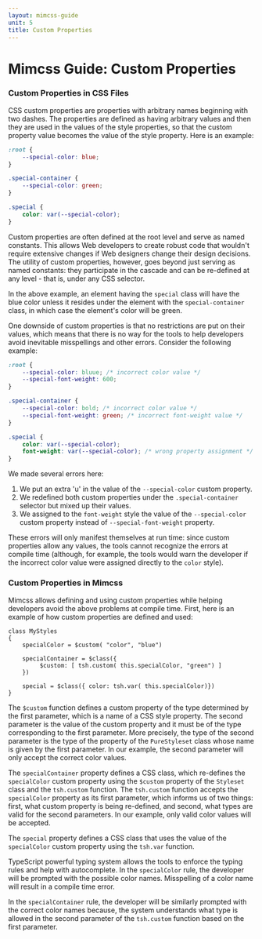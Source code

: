 ```yaml
---
layout: mimcss-guide
unit: 5
title: Custom Properties
---
```


# Mimcss Guide: Custom Properties

### Custom Properties in CSS Files
CSS custom properties are properties with arbitrary names beginning with two dashes. The properties are defined as having arbitrary values and then they are used in the values of the style properties, so that the custom property value becomes the value of the style property. Here is an example:

```css
:root {
    --special-color: blue;
}

.special-container {
    --special-color: green;
}

.special {
    color: var(--special-color);
}
```

Custom properties are often defined at the root level and serve as named constants. This allows Web developers to create robust code that wouldn't require extensive changes if Web designers change their design decisions. The utility of custom properties, however, goes beyond just serving as named constants: they participate in the cascade and can be re-defined at any level - that is, under any CSS selector.

In the above example, an element having the `special` class will have the blue color unless it resides under the element with the  `special-container` class, in which case the element's color will be green.

One downside of custom properties is that no restrictions are put on their values, which means that there is no way for the tools to help developers avoid inevitable misspellings and other errors. Consider the following example:

```css
:root {
    --special-color: bluue; /* incorrect color value */
    --special-font-weight: 600;
}

.special-container {
    --special-color: bold; /* incorrect color value */
    --special-font-weight: green; /* incorrect font-weight value */
}

.special {
    color: var(--special-color);
    font-weight: var(--special-color); /* wrong property assignment */
}
```

We made several errors here:
1. We put an extra 'u' in the value of the `--special-color` custom property.
1. We redefined both custom properties under the `.special-container` selector but mixed up their values.
1. We assigned to the `font-weight` style the value of the `--special-color` custom property instead of `--special-font-weight` property.

These errors will only manifest themselves at run time: since custom properties allow any values, the tools cannot recognize the errors at compile time (although, for example, the tools would warn the developer if the incorrect color value were assigned directly to the `color` style).

### Custom Properties in Mimcss
Mimcss allows defining and using custom properties while helping developers avoid the above problems at compile time. First, here is an example of how custom properties are defined and used:

```tsx
class MyStyles
{
    specialColor = $custom( "color", "blue")

    specialContainer = $class({
         $custom: [ tsh.custom( this.specialColor, "green") ]
    })

    special = $class({ color: tsh.var( this.specialColor)})
}
```

The `$custom` function defines a custom property of the type determined by the first parameter, which is a name of a CSS style property. The second parameter is the value of the custom property and it must be of the type corresponding to the first parameter. More precisely, the type of the second parameter is the type of the property of the `PureStyleset` class whose name is given by the first parameter. In our example, the second parameter will only accept the correct color values.

The `specialContainer` property defines a CSS class, which re-defines the `specialColor` custom property using the `$custom` property of the `Styleset` class and the `tsh.custom` function. The `tsh.custom` function accepts the `specialColor` property as its first parameter, which informs us of two things: first, what custom property is being re-defined, and second, what types are valid for the second parameters. In our example, only valid color values will be accepted.

The `special` property defines a CSS class that uses the value of the `specialColor` custom property using the `tsh.var` function.

TypeScript powerful typing system allows the tools to enforce the typing rules and help with autocomplete. In the `specialColor` rule, the developer will be prompted with the possible color names. Misspelling of a color name will result in a compile time error.

In the `specialContainer` rule, the developer will be similarly prompted with the correct color names because, the system understands what type is allowed in the second parameter of the `tsh.custom` function based on the first parameter.



